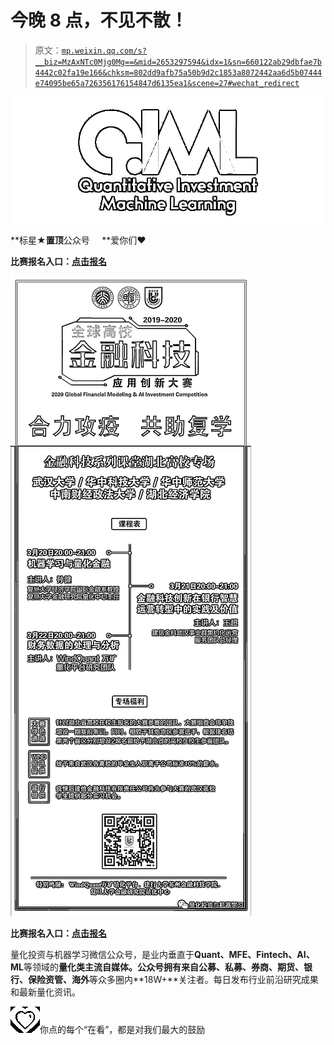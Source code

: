 # 今晚 8 点，不见不散！

> 原文：[`mp.weixin.qq.com/s?__biz=MzAxNTc0Mjg0Mg==&mid=2653297594&idx=1&sn=660122ab29dbfae7b4442c02fa19e166&chksm=802dd9afb75a50b9d2c1853a8072442aa6d5b07444e74095be65a726356176154847d6135ea1&scene=27#wechat_redirect`](http://mp.weixin.qq.com/s?__biz=MzAxNTc0Mjg0Mg==&mid=2653297594&idx=1&sn=660122ab29dbfae7b4442c02fa19e166&chksm=802dd9afb75a50b9d2c1853a8072442aa6d5b07444e74095be65a726356176154847d6135ea1&scene=27#wechat_redirect)

![](img/34178214a765d0578fea405af887f201.png)

**标星★****置顶****公众号     **爱你们♥   

**比赛报名入口：**[**点击报名**](http://mp.weixin.qq.com/s?__biz=MzAxNTc0Mjg0Mg==&mid=2653297446&idx=1&sn=60d5fa1482d3976b7d7d94bfeea809cb&chksm=802dd933b75a50259adb88a0cd29ecd78d96e4807163dce3ff36e6346709efc79156d451ead5&scene=21#wechat_redirect)

![](img/903fcf94bf1d5175684cb08d26fe9410.png)

**比赛报名入口：**[**点击报名**](http://mp.weixin.qq.com/s?__biz=MzAxNTc0Mjg0Mg==&mid=2653297446&idx=1&sn=60d5fa1482d3976b7d7d94bfeea809cb&chksm=802dd933b75a50259adb88a0cd29ecd78d96e4807163dce3ff36e6346709efc79156d451ead5&scene=21#wechat_redirect)

量化投资与机器学习微信公众号，是业内垂直于**Quant、MFE、Fintech、AI、ML**等领域的**量化类主流自媒体。**公众号拥有来自**公募、私募、券商、期货、银行、保险资管、海外**等众多圈内**18W+**关注者。每日发布行业前沿研究成果和最新量化资讯。

![](img/6cba9abe9f2c434df7bd9c0d0d6e1156.png)你点的每个“在看”，都是对我们最大的鼓励